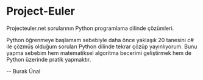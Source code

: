 # Project-Euler
Projecteuler.net sorularının Python programlama dilinde çözümleri.

Python öğrenmeye başlamam sebebiyle daha önce yaklaşık 20 tanesini c# ile çözmüş olduğum soruları Python dilinde tekrar çözüp yayınlıyorum. Bunu yapma sebebim hem matematiksel algoritma becerimi geliştirmek hem de Python üzerinde pratik yapmaktır.


-- Burak Ünal
